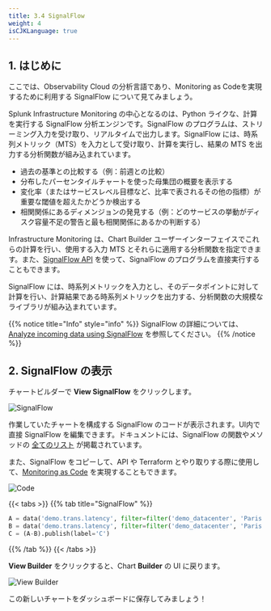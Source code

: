 ```yaml
---
title: 3.4 SignalFlow
weight: 4
isCJKLanguage: true
---
```


## 1. はじめに

ここでは、Observability Cloud の分析言語であり、Monitoring as Codeを実現するために利用する SignalFlow について見てみましょう。

Splunk Infrastructure Monitoring の中心となるのは、Python ライクな、計算を実行する SignalFlow 分析エンジンです。SignalFlow のプログラムは、ストリーミング入力を受け取り、リアルタイムで出力します。SignalFlow には、時系列メトリック（MTS）を入力として受け取り、計算を実行し、結果の MTS を出力する分析関数が組み込まれています。

- 過去の基準との比較する（例：前週との比較）
- 分布したパーセンタイルチャートを使った母集団の概要を表示する
- 変化率（またはサービスレベル目標など、比率で表されるその他の指標）が重要な閾値を超えたかどうか検出する
- 相関関係にあるディメンジョンの発見する（例：どのサービスの挙動がディスク容量不足の警告と最も相関関係にあるかの判断する）

Infrastructure Monitoring は、Chart Builder ユーザーインターフェイスでこれらの計算を行い、使用する入力 MTS とそれらに適用する分析関数を指定できます。また、[SignalFlow API](https://dev.splunk.com/observability/docs/) を使って、SignalFlow のプログラムを直接実行することもできます。

SignalFlow には、時系列メトリックを入力とし、そのデータポイントに対して計算を行い、計算結果である時系列メトリックを出力する、分析関数の大規模なライブラリが組み込まれています。

{{% notice title="Info" style="info" %}}
SignalFlow の詳細については、 [Analyze incoming data using SignalFlow](https://docs.splunk.com/Observability/infrastructure/analytics/signalflow.html) を参照してください。
{{% /notice %}}

## 2. SignalFlow の表示

チャートビルダーで **View SignalFlow** をクリックします。

![SignalFlow](../../images/view-signalflow.png)

作業していたチャートを構成する SignalFlow のコードが表示されます。UI内で直接 SignalFlow を編集できます。ドキュメントには、SignalFlow の関数やメソッドの [全てのリスト](https://dev.splunk.com/observability/docs/signalflow/function_method_list) が掲載されています。

また、SignalFlow をコピーして、API や Terraform とやり取りする際に使用して、[Monitoring as Code](../../monitoring-as-code/) を実現することもできます。

![Code](../../images/show-signalflow.png)

{{< tabs >}}
{{% tab title="SignalFlow" %}}

```python
A = data('demo.trans.latency', filter=filter('demo_datacenter', 'Paris')).percentile(pct=95).publish(label='A', enable=False)
B = data('demo.trans.latency', filter=filter('demo_datacenter', 'Paris')).percentile(pct=95).timeshift('1w').publish(label='B', enable=False)
C = (A-B).publish(label='C')
```

{{% /tab %}}
{{< /tabs >}}

**View Builder** をクリックすると、Chart **Builder** の UI に戻ります。

![View Builder](../../images/view-builder.png)

この新しいチャートをダッシュボードに保存してみましょう！
